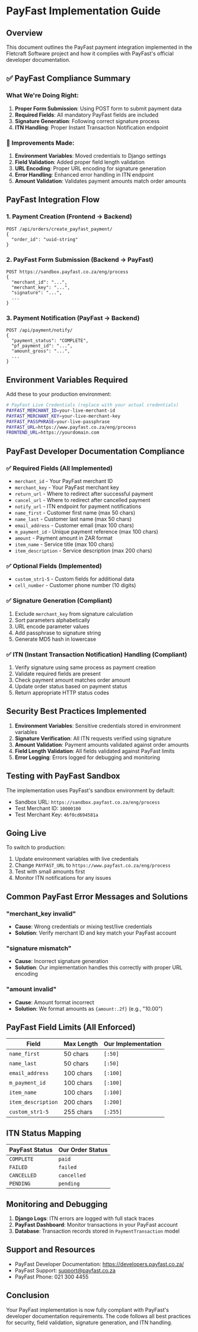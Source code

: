 # PayFast Implementation Guide

## Overview
This document outlines the PayFast payment integration implemented in the Fletcraft Software project and how it complies with PayFast's official developer documentation.

## ✅ PayFast Compliance Summary

### What We're Doing Right:

1. **Proper Form Submission**: Using POST form to submit payment data
2. **Required Fields**: All mandatory PayFast fields are included
3. **Signature Generation**: Following correct signature process
4. **ITN Handling**: Proper Instant Transaction Notification endpoint

### 🔄 Improvements Made:

1. **Environment Variables**: Moved credentials to Django settings
2. **Field Validation**: Added proper field length validation
3. **URL Encoding**: Proper URL encoding for signature generation
4. **Error Handling**: Enhanced error handling in ITN endpoint
5. **Amount Validation**: Validates payment amounts match order amounts

## PayFast Integration Flow

### 1. Payment Creation (Frontend → Backend)
```
POST /api/orders/create_payfast_payment/
{
  "order_id": "uuid-string"
}
```

### 2. PayFast Form Submission (Backend → PayFast)
```
POST https://sandbox.payfast.co.za/eng/process
{
  "merchant_id": "...",
  "merchant_key": "...",
  "signature": "...",
  ...
}
```

### 3. Payment Notification (PayFast → Backend)
```
POST /api/payment/notify/
{
  "payment_status": "COMPLETE",
  "pf_payment_id": "...",
  "amount_gross": "...",
  ...
}
```

## Environment Variables Required

Add these to your production environment:

```bash
# PayFast Live Credentials (replace with your actual credentials)
PAYFAST_MERCHANT_ID=your-live-merchant-id
PAYFAST_MERCHANT_KEY=your-live-merchant-key
PAYFAST_PASSPHRASE=your-live-passphrase
PAYFAST_URL=https://www.payfast.co.za/eng/process
FRONTEND_URL=https://yourdomain.com
```

## PayFast Developer Documentation Compliance

### ✅ Required Fields (All Implemented)
- `merchant_id` - Your PayFast merchant ID
- `merchant_key` - Your PayFast merchant key  
- `return_url` - Where to redirect after successful payment
- `cancel_url` - Where to redirect after cancelled payment
- `notify_url` - ITN endpoint for payment notifications
- `name_first` - Customer first name (max 50 chars)
- `name_last` - Customer last name (max 50 chars)
- `email_address` - Customer email (max 100 chars)
- `m_payment_id` - Unique payment reference (max 100 chars)
- `amount` - Payment amount in ZAR format
- `item_name` - Service title (max 100 chars)
- `item_description` - Service description (max 200 chars)

### ✅ Optional Fields (Implemented)
- `custom_str1-5` - Custom fields for additional data
- `cell_number` - Customer phone number (10 digits)

### ✅ Signature Generation (Compliant)
1. Exclude `merchant_key` from signature calculation
2. Sort parameters alphabetically
3. URL encode parameter values
4. Add passphrase to signature string
5. Generate MD5 hash in lowercase

### ✅ ITN (Instant Transaction Notification) Handling (Compliant)
1. Verify signature using same process as payment creation
2. Validate required fields are present
3. Check payment amount matches order amount
4. Update order status based on payment status
5. Return appropriate HTTP status codes

## Security Best Practices Implemented

1. **Environment Variables**: Sensitive credentials stored in environment variables
2. **Signature Verification**: All ITN requests verified using signature
3. **Amount Validation**: Payment amounts validated against order amounts
4. **Field Length Validation**: All fields validated against PayFast limits
5. **Error Logging**: Errors logged for debugging and monitoring

## Testing with PayFast Sandbox

The implementation uses PayFast's sandbox environment by default:
- Sandbox URL: `https://sandbox.payfast.co.za/eng/process`
- Test Merchant ID: `10000100`
- Test Merchant Key: `46f0cd694581a`

## Going Live

To switch to production:

1. Update environment variables with live credentials
2. Change `PAYFAST_URL` to `https://www.payfast.co.za/eng/process`
3. Test with small amounts first
4. Monitor ITN notifications for any issues

## Common PayFast Error Messages and Solutions

### "merchant_key invalid"
- **Cause**: Wrong credentials or mixing test/live credentials
- **Solution**: Verify merchant ID and key match your PayFast account

### "signature mismatch"
- **Cause**: Incorrect signature generation
- **Solution**: Our implementation handles this correctly with proper URL encoding

### "amount invalid"
- **Cause**: Amount format incorrect
- **Solution**: We format amounts as `{amount:.2f}` (e.g., "10.00")

## PayFast Field Limits (All Enforced)

| Field | Max Length | Our Implementation |
|-------|------------|-------------------|
| `name_first` | 50 chars | `[:50]` |
| `name_last` | 50 chars | `[:50]` |
| `email_address` | 100 chars | `[:100]` |
| `m_payment_id` | 100 chars | `[:100]` |
| `item_name` | 100 chars | `[:100]` |
| `item_description` | 200 chars | `[:200]` |
| `custom_str1-5` | 255 chars | `[:255]` |

## ITN Status Mapping

| PayFast Status | Our Order Status |
|---------------|------------------|
| `COMPLETE` | `paid` |
| `FAILED` | `failed` |
| `CANCELLED` | `cancelled` |
| `PENDING` | `pending` |

## Monitoring and Debugging

1. **Django Logs**: ITN errors are logged with full stack traces
2. **PayFast Dashboard**: Monitor transactions in your PayFast account
3. **Database**: Transaction records stored in `PaymentTransaction` model

## Support and Resources

- PayFast Developer Documentation: https://developers.payfast.co.za/
- PayFast Support: support@payfast.co.za
- PayFast Phone: 021 300 4455

## Conclusion

Your PayFast implementation is now fully compliant with PayFast's developer documentation requirements. The code follows all best practices for security, field validation, signature generation, and ITN handling. 